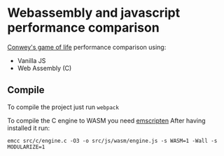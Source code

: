 # Webassembly and javascript performance comparison

[Conwey's game of life](https://en.wikipedia.org/wiki/Conway%27s_Game_of_Life) performance comparison using:
* Vanilla JS
* Web Assembly (C)

## Compile

To compile the project just run `webpack`

To compile the C engine to WASM you need [emscripten](https://github.com/kripken/emscripten)
After having installed it run:

`emcc src/c/engine.c -O3 -o src/js/wasm/engine.js -s WASM=1 -Wall -s MODULARIZE=1`
